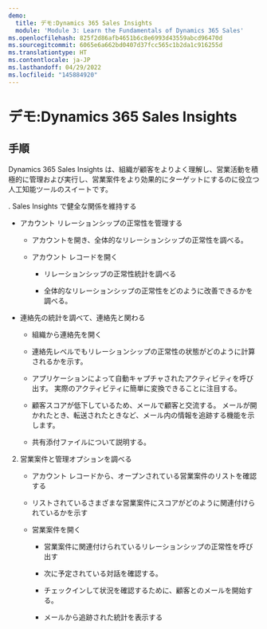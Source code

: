 ```yaml
---
demo:
  title: デモ:Dynamics 365 Sales Insights
  module: 'Module 3: Learn the Fundamentals of Dynamics 365 Sales'
ms.openlocfilehash: 825f2d86afb4651b6c8e6993d43559abcd96470d
ms.sourcegitcommit: 6065e6a662bd0407d37fcc565c1b2da1c916255d
ms.translationtype: HT
ms.contentlocale: ja-JP
ms.lasthandoff: 04/29/2022
ms.locfileid: "145884920"
---
```

# <a name="demo-dynamics-365-sales-insights"></a>デモ:Dynamics 365 Sales Insights

## <a name="instructions"></a>手順

Dynamics 365 Sales Insights は、組織が顧客をよりよく理解し、営業活動を積極的に管理および実行し、営業案件をより効果的にターゲットにするのに役立つ人工知能ツールのスイートです。 

. Sales Insights で健全な関係を維持する

- アカウント リレーションシップの正常性を管理する

    - アカウントを開き、全体的なリレーションシップの正常性を調べる。

    - アカウント レコードを開く

        - リレーションシップの正常性統計を調べる

        - 全体的なリレーションシップの正常性をどのように改善できるかを調べる。 

- 連絡先の統計を調べて、連絡先と関わる

    - 組織から連絡先を開く

    - 連絡先レベルでもリレーションシップの正常性の状態がどのように計算されるかを示す。

    - アプリケーションによって自動キャプチャされたアクティビティを呼び出す。 実際のアクティビティに簡単に変換できることに注目する。 

    - 顧客スコアが低下しているため、メールで顧客と交流する。 メールが開かれたとき、転送されたときなど、メール内の情報を追跡する機能を示します。 

    - 共有添付ファイルについて説明する。 

 

2. 営業案件と管理オプションを調べる

    - アカウント レコードから、オープンされている営業案件のリストを確認する

    - リストされているさまざまな営業案件にスコアがどのように関連付けられているかを示す

    - 営業案件を開く

        - 営業案件に関連付けられているリレーションシップの正常性を呼び出す

        - 次に予定されている対話を確認する。 

        - チェックインして状況を確認するために、顧客とのメールを開始する。 

        - メールから追跡された統計を表示する 

